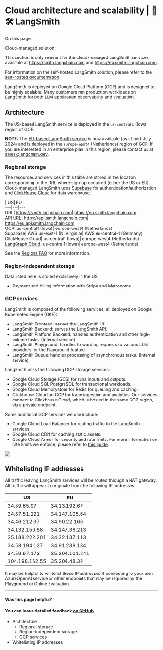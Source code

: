 # Cloud architecture and scalability | 🦜️🛠️ LangSmith

On this page

Cloud-managed solution

This section is only relevant for the cloud-managed LangSmith services available at <https://smith.langchain.com> and <https://eu.smith.langchain.com>.

For information on the self-hosted LangSmith solution, please refer to the [self-hosted documentation](/self_hosting).

LangSmith is deployed on Google Cloud Platform (GCP) and is designed to be highly scalable. Many customers run production workloads on LangSmith for both LLM application observability and evaluation.

## Architecture​

The US-based LangSmith service is deployed in the `us-central1` (Iowa) region of GCP.

**NOTE:** The [EU-based LangSmith service](https://eu.smith.langchain.com) is now available (as of mid-July 2024) and is deployed in the `europe-west4` (Netherlands) region of GCP. If you are interested in an enterprise plan in this region, please contact us at [sales@langchain.dev](mailto:sales@langchain.dev).

### Regional storage​

The resources and services in this table are stored in the location corresponding to the URL where sign-up occurred (either the US or EU). Cloud-managed LangSmith uses [Supabase](https://supabase.com) for authentication/authorization and [ClickHouse Cloud](https://clickhouse.com/cloud) for data warehouse.

| US| EU  
---|---|---  
URL| <https://smith.langchain.com>| <https://eu.smith.langchain.com>  
API URL| <https://api.smith.langchain.com>| <https://eu.api.smith.langchain.com>  
GCP| us-central1 (Iowa)| europe-west4 (Netherlands)  
Supabase| AWS us-east-1 (N. Virginia)| AWS eu-central-1 (Germany)  
ClickHouse Cloud| us-central1 (Iowa)| europe-west4 (Netherlands)  
[LangGraph Cloud](/langgraph_cloud)| us-central1 (Iowa)| europe-west4 (Netherlands)  
  
See the [Regions FAQ](/reference/regions_faq) for more information.

### Region-independent storage​

Data listed here is stored exclusively in the US:

  * Payment and billing information with Stripe and Metronome

### GCP services​

LangSmith is composed of the following services, all deployed on Google Kubernetes Engine (GKE):

  * LangSmith Frontend: serves the LangSmith UI.
  * LangSmith Backend: serves the LangSmith API.
  * LangSmith Platform Backend: handles authentication and other high-volume tasks. (Internal service)
  * LangSmith Playground: handles forwarding requests to various LLM providers for the Playground feature.
  * LangSmith Queue: handles processing of asynchronous tasks. (Internal service)

LangSmith uses the following GCP storage services:

  * Google Cloud Storage (GCS) for runs inputs and outputs.
  * Google Cloud SQL PostgreSQL for transactional workloads.
  * Google Cloud Memorystore for Redis for queuing and caching.
  * Clickhouse Cloud on GCP for trace ingestion and analytics. Our services connect to Clickhouse Cloud, which is hosted in the same GCP region, via a private endpoint.

Some additional GCP services we use include:

  * Google Cloud Load Balancer for routing traffic to the LangSmith services.
  * Google Cloud CDN for caching static assets.
  * Google Cloud Armor for security and rate limits. For more information on rate limits we enforce, please refer to [this guide](/administration/concepts#rate-limits).

![](/assets/images/cloud-arch-68cc65b66ea86af5126c9d052bd90d85.png)

## Whitelisting IP addresses​

All traffic leaving LangSmith services will be routed through a NAT gateway. All traffic will appear to originate from the following IP addresses:

US| EU  
---|---  
34.59.65.97| 34.13.192.67  
34.67.51.221| 34.147.105.64  
34.46.212.37| 34.90.22.166  
34.132.150.88| 34.147.36.213  
35.188.222.201| 34.32.137.113  
34.58.194.127| 34.91.238.184  
34.59.97.173| 35.204.101.241  
104.198.162.55| 35.204.48.32  
  
It may be helpful to whitelist these IP addresses if connecting to your own AzureOpenAI service or other endpoints that may be required by the Playground or Online Evaluation.

* * *

#### Was this page helpful?

  

#### You can leave detailed feedback [on GitHub](https://github.com/langchain-ai/langsmith-docs/issues/new?title=DOC%3A+%3CPlease+write+a+comprehensive+title+after+the+%27DOC%3A+%27+prefix%3E).

  * Architecture
    * Regional storage
    * Region-independent storage
    * GCP services
  * Whitelisting IP addresses